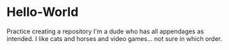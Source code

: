 # Hello-World
Practice creating a repository
I'm a dude who has all appendages as intended.
I like cats and horses and video games... not sure in which order.
